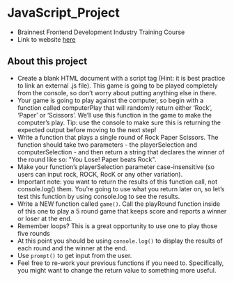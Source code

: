 # JavaScript_Project
- Brainnest Frontend Development Industry Training Course
- Link to website [here](https://saratbarros.github.io/JavaScript_Project/)

## About this project
- Create a blank HTML document with a script tag (Hint: it is best practice to link an
external .js file). This game is going to be played completely from the console, so don’t
worry about putting anything else in there.
- Your game is going to play against the computer, so begin with a function called
computerPlay that will randomly return either ‘Rock’, ‘Paper’ or ‘Scissors’. We’ll use this
function in the game to make the computer’s play. Tip: use the console to make sure this
is returning the expected output before moving to the next step!
- Write a function that plays a single round of Rock Paper Scissors. The function should
take two parameters - the playerSelection and computerSelection - and then return a
string that declares the winner of the round like so: "You Lose! Paper beats Rock".
- Make your function’s playerSelection parameter case-insensitive (so users can
input rock, ROCK, RocK or any other variation). 
- Important note: you want to return the results of this function call, not console.log()
them. You’re going to use what you return later on, so let’s test this function by using
console.log to see the results.
- Write a NEW function called `game()`. Call the playRound function inside of this one to
play a 5 round game that keeps score and reports a winner or loser at the end.
 - Remember loops? This is a great opportunity to use one to play those five
rounds
 - At this point you should be using `console.log()` to display the results of each
round and the winner at the end.
 - Use `prompt()` to get input from the user.
 - Feel free to re-work your previous functions if you need to. Specifically, you
might want to change the return value to something more useful.
